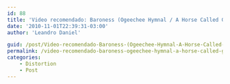 ```yaml
---
id: 88
title: 'Video recomendado: Baroness (Ogeechee Hymnal / A Horse Called Golgotha)'
date: '2010-11-01T22:39:31-03:00'
author: 'Leandro Daniel'

guid: /post/Video-recomendado-Baroness-(Ogeechee-Hymnal-A-Horse-Called-Golgotha).aspx
permalink: /video-recomendado-baroness-ogeechee-hymnal-a-horse-called-golgotha/
categories:
    - Distortion
    - Post
---
```


<object height="405" width="640"><param name="movie" value="http://www.youtube.com/v/j7LIuLUgua8&hl=pt-br&fs=1&color1=0x2b405b&color2=0x6b8ab6&border=1"></param><param name="allowFullScreen" value="true"></param><param name="allowscriptaccess" value="always"></param><embed allowfullscreen="true" allowscriptaccess="always" height="405" src="http://www.youtube.com/v/fAMKGohfGDc&hl=pt-br&fs=1&color1=0x2b405b&color2=0x6b8ab6&border=1" type="application/x-shockwave-flash" width="640"></embed></object>
